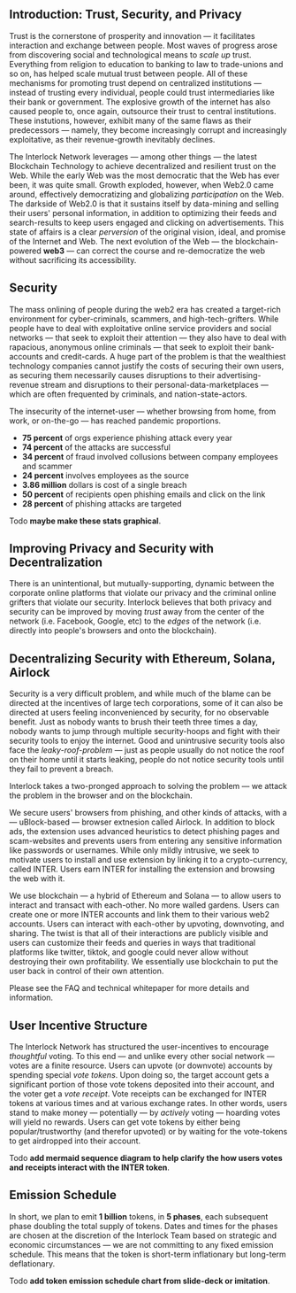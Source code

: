 ## Introduction: Trust, Security, and Privacy
Trust is the cornerstone of prosperity and innovation &mdash; it
facilitates interaction and exchange between people. Most waves of
progress arose from discovering social and technological means to *scale
up* trust. Everything from religion to education to banking to law to
trade-unions and so on, has helped scale mutual trust between people.
All of these mechanisms for promoting trust depend on centralized
institutions &mdash; instead of trusting every individual, people could
trust intermediaries like their bank or government. The explosive growth
of the internet has also caused people to, once again, outsource their
trust to central institutions. These instutions, however, exhibit many
of the same flaws as their predecessors &mdash; namely, they become
increasingly corrupt and increasingly exploitative, as their
revenue-growth inevitably declines. 

The Interlock Network leverages &mdash; among other things &mdash; the
latest Blockchain Technology to achieve decentralized and resilient
trust on the Web. While the early Web was the most democratic that the
Web has ever been, it was quite small. Growth exploded, however, when
Web2.0 came around, effectively democratizing and globalizing
*participation* on the Web. The darkside of Web2.0 is that it sustains
itself by data-mining and selling their users' personal information, in
addition to optimizing their feeds and search-results to keep users
engaged and clicking on advertisements. This state of affairs is a clear
*perversion* of the original vision, ideal, and promise of the Internet
and Web. The next evolution of the Web &mdash; the blockchain-powered
**web3** &mdash; can correct the course and re-democratize the web
without sacrificing its accessibility. 

## Security
The mass onlining of people during the web2 era has created a
target-rich environment for cyber-criminals, scammers, and
high-tech-grifters. While people have to deal with exploitative online
service providers and social networks &mdash; that seek to exploit their
attention &mdash; they also have to deal with rapacious, anonymous
online criminals &mdash; that seek to exploit their bank-accounts and
credit-cards. A huge part of the problem is that the wealthiest
technology companies cannot justify the costs of securing their own
users, as securing them necessarily causes disruptions to their
advertising-revenue stream and disruptions to their
personal-data-marketplaces &mdash; which are often frequented by
criminals, and nation-state-actors. 

The insecurity of the internet-user &mdash; whether browsing from home,
from work, or on-the-go &mdash; has reached pandemic proportions. 


- **75 percent** of orgs experience phishing attack every year 
- **74 percent** of the attacks are successful 
- **34 percent** of fraud involved collusions between company employees and scammer 
- **24 percent** involves employees as the source 
- **3.86 million** dollars is cost of a single breach 
- **50 percent** of recipients open phishing emails and click on the link 
- **28 percent** of phishing attacks are targeted 



Todo **maybe make these stats graphical**. 

## Improving Privacy and Security with Decentralization
There is an unintentional, but mutually-supporting, dynamic between the
corporate online platforms that violate our privacy and the criminal
online grifters that violate our security. Interlock believes that both
privacy and security can be improved by moving *trust* away from the
center of the network (i.e. Facebook, Google, etc) to the *edges* of the
network (i.e. directly into people's browsers and onto the blockchain). 

## Decentralizing Security with Ethereum, Solana, Airlock
Security is a very difficult problem, and while much of the blame can be
directed at the incentives of large tech corporations, some of it can
also be directed at users feeling inconvenienced by security, for no
observable benefit. Just as nobody wants to brush their teeth three
times a day, nobody wants to jump through multiple security-hoops and
fight with their security tools to enjoy the internet. Good and
unintrusive security tools also face the *leaky-roof-problem* &mdash;
just as people usually do not notice the roof on their home until it
starts leaking, people do not notice security tools until they fail to
prevent a breach. 

Interlock takes a two-pronged approach to solving the problem &mdash; we
attack the problem in the browser and on the blockchain. 

We secure users' browsers from phishing, and other kinds of attacks,
with a &mdash; uBlock-based &mdash; browser extnesion called Airlock. In
addition to block ads, the extension uses advanced heuristics to detect
phishing pages and scam-websites and prevents users from entering any
sensitive information like passwords or usernames. While only mildly
intrusive, we seek to motivate users to install and use extension by
linking it to a crypto-currency, called INTER. Users earn INTER for
installing the extension and browsing the web with it. 

We use blockchain &mdash; a hybrid of Ethereum and Solana &mdash; to
allow users to interact and transact with each-other. No more walled
gardens. Users can create one or more INTER accounts and link them to
their various web2 accounts. Users can interact with each-other by
upvoting, downvoting, and sharing. The twist is that all of their
interactions are publicly visible and users can customize their feeds
and queries in ways that traditional platforms like twitter, tiktok, and
google could never allow without destroying their own profitability. We
essentially use blockchain to put the user back in control of their own
attention. 

Please see the FAQ and technical whitepaper for more details and
information. 

## User Incentive Structure
The Interlock Network has structured the user-incentives to encourage
*thoughtful* voting. To this end &mdash; and unlike every other social
network &mdash; votes are a finite resource. Users can upvote (or
downvote) accounts by spending special *vote tokens*. Upon doing so, the
target account gets a significant portion of those vote tokens deposited
into their account, and the voter get a *vote receipt*. Vote receipts
can be exchanged for INTER tokens at various times and at various
exchange rates. In other words, users stand to make money &mdash;
potentially &mdash; by *actively* voting &mdash; hoarding votes will
yield no rewards. Users can get vote tokens by either being
popular/trustworthy (and therefor upvoted) or by waiting for the
vote-tokens to get airdropped into their account. 

Todo **add mermaid sequence diagram to help clarify the how users votes
and receipts interact with the INTER token**. 

## Emission Schedule
In short, we plan to emit **1 billion** tokens, in **5 phases**, each
subsequent phase doubling the total supply of tokens. Dates and times
for the phases are chosen at the discretion of the Interlock Team based
on strategic and economic circumstances &mdash; we are not committing to
any fixed emission schedule. This means that the token is short-term
inflationary but long-term deflationary. 

Todo **add token emission schedule chart from slide-deck or imitation**.



